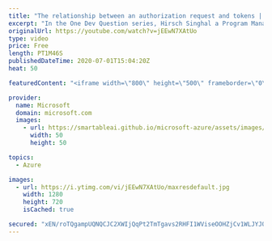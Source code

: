 ```yaml
---
title: "The relationship between an authorization request and tokens | One Dev Question: Hirsch Singhal"
excerpt: "In the One Dev Question series, Hirsch Singhal a Program Manager working on the Microsoft identity platform, explains how authorization requests are connected to access tokens and refresh tokens.    For more information, visit: https://docs.microsoft.com/azure/active-directory/develop/active-directory-v2-protocols?WT.mc_id=onedevquestion-c9-AzureIdent"
originalUrl: https://youtube.com/watch?v=jEEwN7XAtUo
type: video
price: Free
length: PT1M46S
publishedDateTime: 2020-07-01T15:04:20Z
heat: 50

featuredContent: "<iframe width=\"800\" height=\"500\" frameborder=\"0\" src=\"https://www.youtube.com/embed/jEEwN7XAtUo\" allow=\"accelerometer; autoplay; encrypted-media; gyroscope; picture-in-picture\" allowfullscreen></iframe>"

provider:
  name: Microsoft
  domain: microsoft.com
  images:
    - url: https://smartableai.github.io/microsoft-azure/assets/images/organizations/microsoft.com-50x50.jpg
      width: 50
      height: 50

topics:
  - Azure

images:
  - url: https://i.ytimg.com/vi/jEEwN7XAtUo/maxresdefault.jpg
    width: 1280
    height: 720
    isCached: true

secured: "xEN/roTQgampUQNQCJC2XWIjQqPt2TmTgavs2RHFI1WViseOOHZjCv1WLJYJOF04lEnIy8rkyCSQ4j2ZQfjBRFueDQ5EB0GvPPJ07g/QLdwz8lpptOue+2807uu1nm8XoxfCXaVO/5j5QzawBJIlwLxAcnrG4h5k/TVRxmcXQTSW+WFKtmnTJ17+MJMM96o3No6l6m8wPPhKkFKq1kcOlkKproaXWuy1BNH6CsuAXEWJdWCiAce8zH3I8Ly1itXo2+4/RAbRZLeFE2v8T9bt9CskQNPwY59743yH7ke+UhV1DL0LWdNvtgXsQDHUNts8FsLjjK6/YP0aKvn5Y9jEkggHvURa5ZGtDm8N1zAqxGHGxRKjP37nMQs+8bxOQHd68zUW+Cdgtaq4Gp2fF/mbqWmJrdgRqfSno7wbBYZ+VCw=;75AHolbpZQMmTs/fV84vBA=="
---
```



